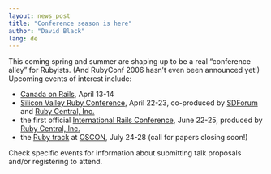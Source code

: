 ```yaml
---
layout: news_post
title: "Conference season is here"
author: "David Black"
lang: de
---
```


This coming spring and summer are shaping up to be a real “conference
alley” for Rubyists. (And RubyConf 2006 hasn’t even been announced yet!)
Upcoming events of interest include:

* [Canada on Rails][1], April 13-14
* [Silicon Valley Ruby Conference][2], April 22-23, co-produced by
  [SDForum][3] and [Ruby Central, Inc.][4]
* the first official [International Rails Conference][5], June 22-25,
  produced by [Ruby Central, Inc.][4]
* the [Ruby track][6] at [OSCON][7], July 24-28 (call for papers closing
  soon!)

Check specific events for information about submitting talk proposals
and/or registering to attend.



[1]: http://www.canadaonrails.org
[2]: http://www.sdforum.org/rubyconference
[3]: http:/www.sdforum.org
[4]: http://www.rubycentral.org
[5]: http://www.railsconf.org
[6]: http://conferences.oreillynet.com/cs/os2006/create/e_sess/
[7]: http://conferences.oreillynet.com/os2006/
